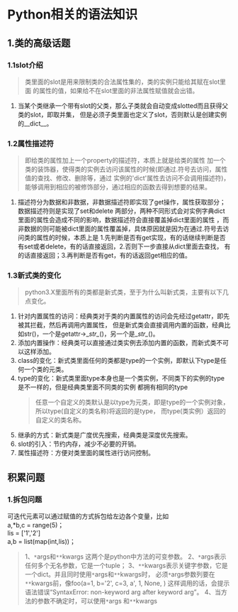 # Python相关的语法知识


## 1.类的高级话题

### 1.1slot介绍
> 类里面的slot是用来限制类的合法属性集的，类的实例只能给其赋在slot里面
> 的属性的值，如果给不在slot里面的非法属性赋值就会出错。
1. 当某个类继承一个带有slot的父类，那么子类就会自动变成slotted而且获得父类的slot，即取并集，
但是必须子类里面也定义了slot，否则默认是创建实例的__dict__。


### 1.2属性描述符
> 即给类的属性加上一个property的描述符，本质上就是给类的属性
> 加一个类的装饰器，使得类的实例去访问该属性的时候(即通过.符号去访问，属性值的查找、修改、删除等，通过
> 实例的'dict'属性去访问不会调用描述符)，能够调用到相应的被修饰部分，通过相应的函数去得到想要的结果。
1. 描述符分为数据和非数据，非数据描述符即实现了get操作，属性获取部分；数据描述符则是实现了set和delete
两部分，两种不同形式会对实例字典dict里面的属性会造成不同的影响，数据描述符会直接覆盖掉dict里面的属性 
，而非数据的则可能被dict里面的属性覆盖掉，具体原因就是因为在通过.符号去访问类的属性的时候，本质上是
1.先判断是否有get实现，有的话继续判断是否有set或者delete，有的话直接返回，2.否则下一步直接从dict里面去查找，
有的话直接返回；3.再判断是否有get，有的话返回get相应的值。
### 1.3新式类的变化

> python3.X里面所有的类都是新式类，至于为什么叫新式类，主要有以下几点变化。
1. 针对内置属性的访问：经典类对于类的内置属性的访问会先经过getattr，即先被其拦截，然后再调用内置属性，
但是新式类会直接调用内置的函数，经典比如str()，一个是getattr→\__str\__()，另一个是\__str\__()。
2. 添加内置操作：经典类可以直接通过类实例去添加内置的函数，而新式类不可以这样添加。
3. class的变化：新式类里面任何的类都是type的一个实例，即默认下type是任何一个类的元类。
4. type的变化：新式类里面type本身也是一个类实例，不同类下的实例的type是不一样的，但是经典类里面不同类的实例
都拥有相同的type
   > 任意一个自定义的类默认是以type为元类，即是type的一个实例对象，所以type(自定义的类名称)将返回的是type，
   > 而type(类实例）返回的自定义的类名称。
5. 继承的方式：新式类是广度优先搜索，经典类是深度优先搜索。
6. slot的引入：节约内存，减少不必要的开销。
7. 属性描述符：方便对类里面的属性进行访问控制。

## 积累问题

### 1.拆包问题
可迭代元素可以通过赋值的方式拆包给左边各个变量，比如  
a,*b,c = range(5)；  
lis = ['1','2']  
a,b = list(map(int,lis))；
> 1、`*`args和`**`kwargs 这两个是python中方法的可变参数。
> 2、`*`args表示任何多个无名参数，它是一个tuple； 
> 3、`**`kwargs表示关键字参数，它是一个dict。并且同时使用`*`args和`**`kwargs时，
> 必须`*`args参数列要在`**`kwargs前，像foo(a=1, b='2', c=3, a', 1, None, )
> 这样调用的话，会提示语法错误“SyntaxError: non-keyword arg after keyword arg”。 
> 4、当方法的参数不确定时，可以使用`*`args 和`**`kwargs

